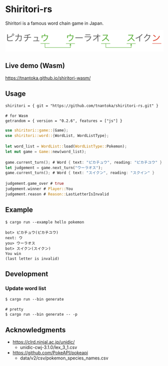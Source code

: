 # Shiritori-rs

Shiritori is a famous word chain game in Japan.

![](/docs/shirotori.png)

## Live demo (Wasm)

https://tnantoka.github.io/shiritori-wasm/

## Usage

```
shiritori = { git = "https://github.com/tnantoka/shiritori-rs.git" }

# for Wasm
getrandom = { version = "0.2.6", features = ["js"] }
```

```rust
use shiritori::game::{Game};
use shiritori::word::{WordList, WordListType};

let word_list = WordList::load(WordListType::Pokemon);
let mut game = Game::new(word_list);

game.current_turn(); # Word { text: "ピカチュウ", reading: "ピカチユウ" }
let judgement = game.next_turn("ウーラオス");
game.current_turn(); # Word { text: "スイクン", reading: "スクイン" }

judgement.game_over # true
judgement.winner # Player::You
judgement.reason # Reason::LastLetterIsInvalid
```

## Example

```
$ cargo run --example hello pokemon

bot> ピカチュウ(ピカチユウ)
next: ウ
you> ウーラオス
bot> スイクン(スイクン)
You win
(last letter is invalid)
```

## Development

### Update word list

```
$ cargo run --bin generate

# pretty
$ cargo run --bin generate -- -p
```

## Acknowledgments 

- https://clrd.ninjal.ac.jp/unidic/
  - unidic-cwj-3.1.0/lex_3_1.csv
- https://github.com/PokeAPI/pokeapi
  - data/v2/csv/pokemon_species_names.csv